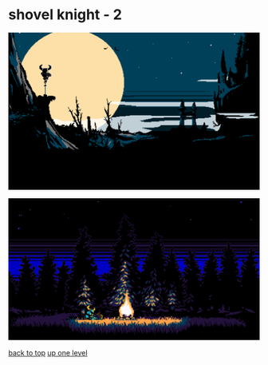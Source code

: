# shovel knight - 2
[![629083.jpg](/desktop/shovel%20knight/629083.jpg "629083.jpg")](/desktop/shovel%20knight/629083.jpg)

[![d89ZA7W.png](/desktop/shovel%20knight/d89ZA7W.png "d89ZA7W.png")](/desktop/shovel%20knight/d89ZA7W.png)



[back to top](#)
[up one level](/desktop/README.MD)
